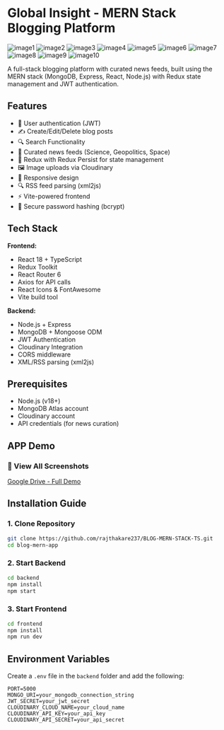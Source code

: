 # Global Insight - MERN Stack Blogging Platform

![image1](https://drive.google.com/uc?export=view&id=1MQVP48h4yjGDCeykR5LTCaNyh6RdVRhp)
![image2](https://drive.google.com/uc?export=view&id=1fCW5ldSRNDgSp-Evjz2hCBAMIAgff22T)
![image3](https://drive.google.com/uc?export=view&id=10rw0nOklQShUdoDzeFEIAHJbXQENCgzi)
![image4](https://drive.google.com/uc?export=view&id=1R5IvQnMTHtxCkvxk_vwD9e9B57_dxDBz)
![image5](https://drive.google.com/uc?export=view&id=1KoLeDmL8trevzOAGw8gViwJiZGkpYOiI)
![image6](https://drive.google.com/uc?export=view&id=1WlA-X41iSIfXn938zWGLCl11Pk_AOVbz)
![image7](https://drive.google.com/uc?export=view&id=1fD8BtVVhKNfHJkPo4FRKRtu-v1bi3CMR)
![image8](https://drive.google.com/uc?export=view&id=1GkFiD9gG65qeu27gbjDi3kIi4j8hZKep)
![image9](https://drive.google.com/uc?export=view&id=1lo_qbvjDRUEAMqXzZ339KO1pulbx51KK)
![image10](https://drive.google.com/uc?export=view&id=1uN9PC38jxsfXUA-ucWJ1S-IPnI8-4AGY)

A full-stack blogging platform with curated news feeds, built using the MERN stack (MongoDB, Express, React, Node.js) with Redux state management and JWT authentication.

## Features

- 🚀 User authentication (JWT)
- ✍️ Create/Edit/Delete blog posts
- 🔍 Search Functionality
- 📰 Curated news feeds (Science, Geopolitics, Space)
- 🔄 Redux with Redux Persist for state management
- 🖼️ Image uploads via Cloudinary
- 📱 Responsive design
- 🔍 RSS feed parsing (xml2js)
- ⚡ Vite-powered frontend
- 🔐 Secure password hashing (bcrypt)

## Tech Stack

**Frontend:**
- React 18 + TypeScript
- Redux Toolkit
- React Router 6
- Axios for API calls
- React Icons & FontAwesome
- Vite build tool

**Backend:**
- Node.js + Express
- MongoDB + Mongoose ODM
- JWT Authentication
- Cloudinary Integration
- CORS middleware
- XML/RSS parsing (xml2js)

## Prerequisites

- Node.js (v18+)
- MongoDB Atlas account
- Cloudinary account
- API credentials (for news curation)

## APP Demo

### 🔗 View All Screenshots  
[Google Drive - Full Demo](https://drive.google.com/drive/folders/1RUxxeq_0_4M30x2CdKEkF4e6LomN4L-H?usp=drive_link)


## Installation Guide

### 1. Clone Repository
```bash
git clone https://github.com/rajthakare237/BLOG-MERN-STACK-TS.git
cd blog-mern-app
```

### 2. Start Backend
```bash
cd backend
npm install
npm start
```

### 3. Start Frontend
```bash
cd frontend
npm install
npm run dev
```

## Environment Variables

Create a `.env` file in the `backend` folder and add the following:
```env
PORT=5000
MONGO_URI=your_mongodb_connection_string
JWT_SECRET=your_jwt_secret
CLOUDINARY_CLOUD_NAME=your_cloud_name
CLOUDINARY_API_KEY=your_api_key
CLOUDINARY_API_SECRET=your_api_secret
```

